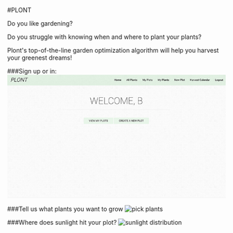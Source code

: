 #PLONT

Do you like gardening?

Do you struggle with knowing when and where to plant your plants?

Plont's top-of-the-line garden optimization algorithm will help you harvest your greenest dreams!

###Sign up or in:
![home](/browser/images/screenshots/home.png?raw=true "Sign up or in")

###Tell us what plants you want to grow
![pick plants](/screenshots/browser/images/screenshots/pickplants.png?raw=true "Tell us what plants you want to grow")

###Where does sunlight hit your plot?
![sunlight distribution](/screenshots/browser/images/screenshots/sunmap.png?raw=true "Where does sunlight hit your plot?")
